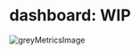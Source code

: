 # dashboard: WIP
![greyMetricsImage](https://user-images.githubusercontent.com/30084404/229538803-eae252d8-0771-41a7-92c4-f9fb5a2f6289.png)

